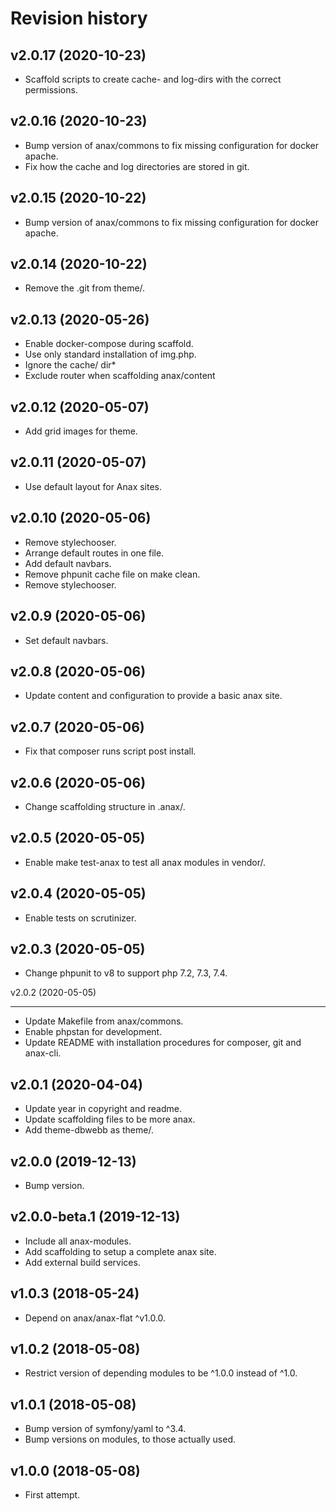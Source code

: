 Revision history
=================================



v2.0.17 (2020-10-23)
---------------------------------

* Scaffold scripts to create cache- and log-dirs with the correct permissions.



v2.0.16 (2020-10-23)
---------------------------------

* Bump version of anax/commons to fix missing configuration for docker apache.
* Fix how the cache and log directories are stored in git.



v2.0.15 (2020-10-22)
---------------------------------

* Bump version of anax/commons to fix missing configuration for docker apache.



v2.0.14 (2020-10-22)
---------------------------------

* Remove the .git from theme/.



v2.0.13 (2020-05-26)
---------------------------------

* Enable docker-compose during scaffold.
* Use only standard installation of img.php.
* Ignore the cache/ dir*
* Exclude router when scaffolding anax/content



v2.0.12 (2020-05-07)
---------------------------------

* Add grid images for theme.



v2.0.11 (2020-05-07)
---------------------------------

* Use default layout for Anax sites.



v2.0.10 (2020-05-06)
---------------------------------

* Remove stylechooser.
* Arrange default routes in one file.
* Add default navbars.
* Remove phpunit cache file on make clean.
* Remove stylechooser.



v2.0.9 (2020-05-06)
---------------------------------

* Set default navbars.



v2.0.8 (2020-05-06)
---------------------------------

* Update content and configuration to provide a basic anax site.



v2.0.7 (2020-05-06)
---------------------------------

* Fix that composer runs script post install.



v2.0.6 (2020-05-06)
---------------------------------

* Change scaffolding structure in .anax/.



v2.0.5 (2020-05-05)
---------------------------------

* Enable make test-anax to test all anax modules in vendor/.



v2.0.4 (2020-05-05)
---------------------------------

* Enable tests on scrutinizer.



v2.0.3 (2020-05-05)
---------------------------------

* Change phpunit to v8 to support php 7.2, 7.3, 7.4.



v2.0.2 (2020-05-05)

---------------------------------

* Update Makefile from anax/commons.
* Enable phpstan for development.
* Update README with installation procedures for composer, git and anax-cli.



v2.0.1 (2020-04-04)
---------------------------------

* Update year in copyright and readme.
* Update scaffolding files to be more anax.
* Add theme-dbwebb as theme/.



v2.0.0 (2019-12-13)
---------------------------------

* Bump version.



v2.0.0-beta.1 (2019-12-13)
---------------------------------

* Include all anax-modules.
* Add scaffolding to setup a complete anax site.
* Add external build services.



v1.0.3 (2018-05-24)
---------------------------------

* Depend on anax/anax-flat ^v1.0.0.



v1.0.2 (2018-05-08)
---------------------------------

* Restrict version of depending modules to be ^1.0.0 instead of ^1.0.


v1.0.1 (2018-05-08)
---------------------------------

* Bump version of symfony/yaml to ^3.4.
* Bump versions on modules, to those actually used.



v1.0.0 (2018-05-08)
---------------------------------

* First attempt.
